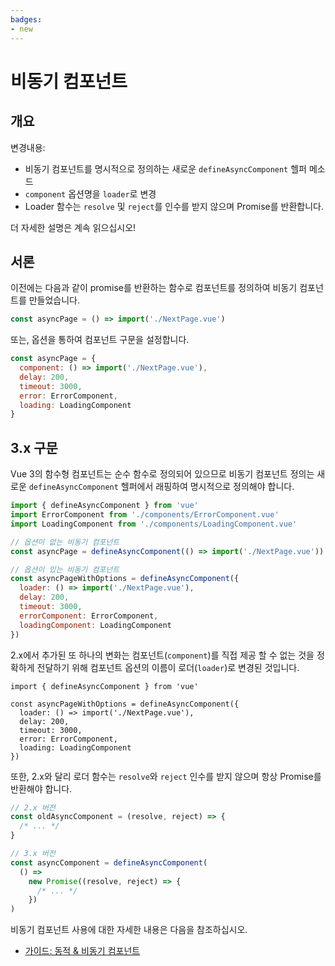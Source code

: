 ```yaml
---
badges:
- new
---
```


# 비동기 컴포넌트

## 개요

변경내용:

- 비동기 컴포넌트를 명시적으로 정의하는 새로운 `defineAsyncComponent` 헬퍼 메소드
- `component` 옵션명을 `loader`로 변경
- Loader 함수는 `resolve` 및 `reject`를 인수를 받지 않으며 Promise를 반환합니다.

더 자세한 설명은 계속 읽으십시오!

## 서론

이전에는 다음과 같이 promise를 반환하는 함수로 컴포넌트를 정의하여 비동기 컴포넌트를 만들었습니다.

```js
const asyncPage = () => import('./NextPage.vue')
```

또는, 옵션을 통하여 컴포넌트 구문을 설정합니다.

```js
const asyncPage = {
  component: () => import('./NextPage.vue'),
  delay: 200,
  timeout: 3000,
  error: ErrorComponent,
  loading: LoadingComponent
}
```

## 3.x 구문

Vue 3의 함수형 컴포넌트는 순수 함수로 정의되어 있으므로 비동기 컴포넌트 정의는 새로운 `defineAsyncComponent` 헬퍼에서 래핑하여 명시적으로 정의해야 합니다.

```js
import { defineAsyncComponent } from 'vue'
import ErrorComponent from './components/ErrorComponent.vue'
import LoadingComponent from './components/LoadingComponent.vue'

// 옵션이 없는 비동기 컴포넌트
const asyncPage = defineAsyncComponent(() => import('./NextPage.vue'))

// 옵션이 있는 비동기 컴포넌트
const asyncPageWithOptions = defineAsyncComponent({
  loader: () => import('./NextPage.vue'),
  delay: 200,
  timeout: 3000,
  errorComponent: ErrorComponent,
  loadingComponent: LoadingComponent
})
```

2.x에서 추가된 또 하나의 변화는 컴포넌트(`component`)를 직접 제공 할 수 없는 것을 정확하게 전달하기 위해 컴포넌트 옵션의 이름이 로더(`loader`)로 변경된 것입니다.

```js{4}
import { defineAsyncComponent } from 'vue'

const asyncPageWithOptions = defineAsyncComponent({
  loader: () => import('./NextPage.vue'),
  delay: 200,
  timeout: 3000,
  error: ErrorComponent,
  loading: LoadingComponent
})
```

또한, 2.x와 달리 로더 함수는 `resolve`와 `reject` 인수를 받지 않으며 항상 Promise를 반환해야 합니다.

```js
// 2.x 버전
const oldAsyncComponent = (resolve, reject) => {
  /* ... */
}

// 3.x 버전
const asyncComponent = defineAsyncComponent(
  () =>
    new Promise((resolve, reject) => {
      /* ... */
    })
)
```

비동기 컴포넌트 사용에 대한 자세한 내용은 다음을 참조하십시오.

- [가이드: 동적 & 비동기 컴포넌트](/guide/component-dynamic-async.html#dynamic-components-with-keep-alive)
